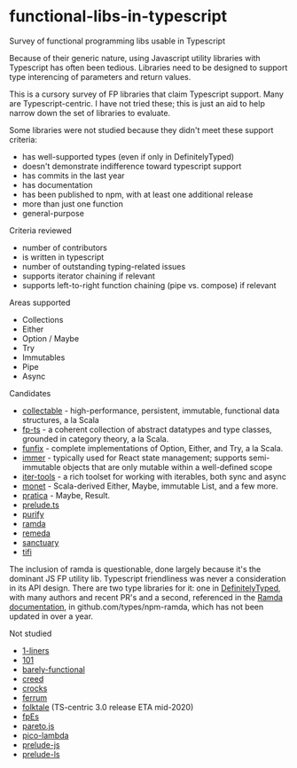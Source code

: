 # functional-libs-in-typescript
Survey of functional programming libs usable in Typescript


Because of their generic nature, using Javascript utility libraries with Typescript has often been tedious.  Libraries need to be designed to support type interencing of parameters and return values.

This is a cursory survey of FP libraries that claim Typescript support.  Many are Typescript-centric.  I have not tried these; this is just an aid to help narrow down the set of libraries to evaluate.

Some libraries were not studied because they didn't meet these support criteria:

* has well-supported types (even if only in DefinitelyTyped)
* doesn't demonstrate indifference toward typescript support
* has commits in the last year
* has documentation
* has been published to npm, with at least one additional release
* more than just one function
* general-purpose

Criteria reviewed

* number of contributors
* is written in typescript
* number of outstanding typing-related issues
* supports iterator chaining if relevant
* supports left-to-right function chaining (pipe vs. compose) if relevant

Areas supported

* Collections
* Either
* Option / Maybe
* Try
* Immutables
* Pipe
* Async


Candidates

* [collectable](https://github.com/frptools/collectable) - high-performance, persistent, immutable, functional data structures, a la Scala
* [fp-ts](https://gcanti.github.io/fp-ts/) - a coherent collection of abstract datatypes and type classes, grounded in category theory, a la Scala.
* [funfix](https://github.com/funfix/funfix) - complete implementations of Option, Either, and Try, a la Scala. 
* [immer](https://immerjs.github.io/immer/docs/typescript) - typically used for React state management; supports semi-immutable objects that are only mutable within a well-defined scope
* [iter-tools](https://github.com/iter-tools/iter-tools) - a rich toolset for working with iterables, both sync and async
* [monet](https://github.com/monet/monet.js) - Scala-derived Either, Maybe, immutable List, and a few more.
* [pratica](https://github.com/rametta/pratica) - Maybe, Result.  
* [prelude.ts](https://github.com/emmanueltouzery/prelude.ts)
* [purify](https://github.com/gigobyte/purify)
* [ramda](https://github.com/types/npm-ramda/)
* [remeda](https://remedajs.com/)
* [sanctuary](https://sanctuary.js.org/)
* [tifi](https://github.com/mobily/tifi)


The inclusion of ramda is questionable, done largely because it's the dominant JS FP utility lib.  Typescript friendliness was never a consideration in its API design.  There are two type libraries for it: one in [DefinitelyTyped](https://github.com/DefinitelyTyped/DefinitelyTyped/tree/master/types/ramda), with many authors and recent PR's and a second, referenced in the [Ramda documentation](https://ramdajs.com/), in github.com/types/npm-ramda, which has not been updated in over a year.


Not studied

* [1-liners](https://github.com/1-liners/1-liners)
* [101](https://github.com/tjmehta/101)
* [barely-functional](https://github.com/cullophid/barely-functional)
* [creed](http://blog.briancavalier.com/creed/)
* [crocks](https://github.com/evilsoft/crocks/)
* [ferrum](https://github.com/adobe/ferrum)
* [folktale](https://folktale.origamitower.com) (TS-centric 3.0 release ETA mid-2020)
* [fpEs](https://github.com/TeaEntityLab/fpEs/)
* [pareto.js](https://github.com/concretesolutions/pareto.js/)
* [pico-lambda](https://github.com/trainyard/pico-lambda)
* [prelude-js](https://github.com/alanrsoares/prelude-js)
* [prelude-ls](http://www.preludels.com/#)













